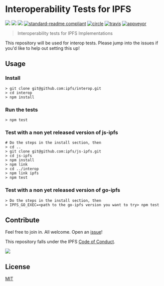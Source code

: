 # Interoperability Tests for IPFS

[![](https://img.shields.io/badge/made%20by-Protocol%20Labs-blue.svg?style=flat-square)](http://ipn.io)
[![](https://img.shields.io/badge/project-IPFS-blue.svg?style=flat-square)](http://ipfs.io/)
[![](https://img.shields.io/badge/freenode-%23ipfs-blue.svg?style=flat-square)](http://webchat.freenode.net/?channels=%23ipfs)
[![standard-readme compliant](https://img.shields.io/badge/standard--readme-OK-green.svg?style=flat-square)](https://github.com/RichardLitt/standard-readme)
[![circle](https://circleci.com/gh/ipfs/interop/tree/master.svg?style=svg)](https://circleci.com/gh/ipfs/interop/tree/master)
[![travis](https://travis-ci.org/ipfs/interop.svg?branch=port-tests)](https://travis-ci.org/ipfs/interop)
[![appveyor](https://ci.appveyor.com/api/projects/status/fvth3vq3h0rd9rf5/branch/master?svg=true)](https://ci.appveyor.com/project/wubalubadubdub/interop/branch/master)

> Interoperability tests for IPFS Implementations

This repository will be used for interop tests. Please jump into the issues if you'd like to help out setting this up!

## Usage

### Install

```
> git clone git@github.com:ipfs/interop.git
> cd interop
> npm install
```

### Run the tests

```
> npm test
```

### Test with a non yet released version of js-ipfs

```
# Do the steps in the install section, then
> cd ..
> git clone git@github.com:ipfs/js-ipfs.git
> cd js-ipfs
> npm install
> npm link
> cd ../interop
> npm link ipfs
> npm test
```

### Test with a non yet released version of go-ipfs

```
> Do the steps in the install section, then
> IPFS_GO_EXEC=<path to the go-ipfs version you want to try> npm test
```

## Contribute

Feel free to join in. All welcome. Open an [issue](https://github.com/ipfs/ipfs-interop/issues)!

This repository falls under the IPFS [Code of Conduct](https://github.com/ipfs/community/blob/master/code-of-conduct.md).

[![](https://cdn.rawgit.com/jbenet/contribute-ipfs-gif/master/img/contribute.gif)](https://github.com/ipfs/community/blob/master/contributing.md)

## License

[MIT](./LICENSE)
